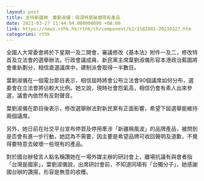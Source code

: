 ```yaml
---
layout: post
title: 支持新疆棉　葉劉淑儀：毋須特意破壞現有產品
date: 2021-03-27 11:44:04.000000000 +08:00
link: https://news.rthk.hk/rthk/ch/component/k2/1582881-20210327.htm
categories: rthk
---
```


全國人大常委會將於下星期一及二開會，審議修改《基本法》附件一及二，修改特首及立法會的選舉辦法。行政會議成員、新民黨主席葉劉淑儀形容本港政治藍圖將會重新劃分，相信直選議席中，建制派會取得一半數目。

葉劉淑儀在一個電台節目表示，相信屆時將會公布立法會90個議席如何分布，選委會在立法會將佔較大比例。她又說，現時社會怨氣高，相信仍會有素人出來參選，議會內依然有反對聲音。

葉劉淑儀在節目後表示，修改選舉辦法對新民黨有正面影響，希望下屆選舉能維持兩個議席。

另外，她日前在社交平台宣布停買及停用牽涉「新疆棉風波」的品牌產品，被問到是否會有進一步行動，她認為不需要，因主要是希望品牌可收回聲明及道歉，不覺得要特意去破壞一些現有的產品。

對於國台辦發言人點名稱讚她在一場外媒主辦的研討會上，離場抗議有與會者指「台灣是國家」，葉劉淑儀說，出席研討會前，不知道同場有「台獨分子」，她感謝國台辦的讚揚，形容是無意的收穫。
